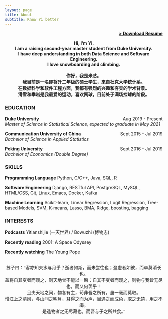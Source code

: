 ```yaml
---
layout: page
title: About
subtitle: Know Yi better
---
```


<span style="float: right; "><a href="{{ '/assets/resume.pdf' | prepend: site.baseurl }}"><strong>> Download Resume </strong></a> </span>
<br>

<div style="text-align: center;" >
    <span style="font-weight: bold;">
        Hi, I’m Yi. <br>
        I am a raising second-year master student from Duke University. <br>
        I have deep understanding in both Data Science and Software Engineering. <br>
        I love snowboarding and climbing.
    </span>
</div> 
<br>
<div style="text-align: center;" >
    <span style="font-weight: bold;">
        你好，我是米艺。 <br>
        我目前是一名即将升二年级的硕士学生，来自杜克大学统计系。<br>
        在数据科学和软件工程方面，我都有强烈的兴趣和夯实的学术背景。 <br>
        滑雪和攀岩是我最爱的运动。喜欢网球，目前处于满场捡球的阶段。
    </span>
</div> 

### EDUCATION
**Duke University** <span style="float: right; ">Aug 2019 - Present</span><br>
_Master of Science in Statistical Science, expected to graduate in May 2021_ 

**Communication University of China** <span style="float: right; ">Sept 2015 - Jul 2019</span><br>
_Bachelor of Science in Applied Statistics_  

**Peking University** <span style="float: right; ">Sept 2016 - Jul 2019</span><br>
_Bachelor of Economics (Double Degree)_

### SKILLS
**Programming Language**
Python, C/C++, Java, SQL, R
<br>

**Software Engineering**
Django, RESTful API, PostgreSQL, MySQL, HTML/CSS, Git, Linux, Emacs, Docker, Kafka
<br>

**Machine Learning**
Scikit-learn, Linear Regression, Logit Regression, Tree-based Models, SVM, K-means, Lasso, BMA, Ridge, boosting, bagging
<br>

### INTERESTS
**Podcasts**
Yitianshijie (一天世界) / Bowuzhi (博物志)

**Recently reading**
2001: A Space Odyssey

**Recently watching**
The Young Pope

<br>

<div style="text-align: center;font-family: KaiTi" >
    <span>
        苏子曰：“客亦知夫水与月乎？逝者如斯，而未尝往也；盈虚者如彼，而卒莫消长也。<br>
        盖将自其变者而观之，则天地曾不能以一瞬；自其不变者而观之，则物与我皆无尽也，而又何羡乎！<br>
        且夫天地之间，物各有主，苟非吾之所有，虽一毫而莫取。<br>
        惟江上之清风，与山间之明月，耳得之而为声，目遇之而成色，取之无禁，用之不竭。<br>
        是造物者之无尽藏也，而吾与子之所共食。”
    </span>
</div> 
<br>